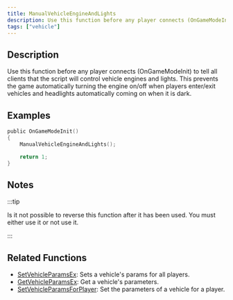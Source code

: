 ```yaml
---
title: ManualVehicleEngineAndLights
description: Use this function before any player connects (OnGameModeInit) to tell all clients that the script will control vehicle engines and lights.
tags: ["vehicle"]
---
```


<VersionWarn version='SA-MP 0.3c' />

## Description

Use this function before any player connects (OnGameModeInit) to tell all clients that the script will control vehicle engines and lights. This prevents the game automatically turning the engine on/off when players enter/exit vehicles and headlights automatically coming on when it is dark.

## Examples

```c
public OnGameModeInit()
{
    ManualVehicleEngineAndLights();

    return 1;
}
```

## Notes

:::tip

Is it not possible to reverse this function after it has been used. You must either use it or not use it.

:::

## Related Functions

- [SetVehicleParamsEx](SetVehicleParamsEx): Sets a vehicle's params for all players.
- [GetVehicleParamsEx](GetVehicleParamsEx): Get a vehicle's parameters.
- [SetVehicleParamsForPlayer](SetVehicleParamsForPlayer): Set the parameters of a vehicle for a player.
